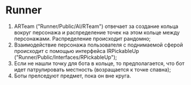# Runner

1. ARTeam ("Runner/Public/AI/RTeam") отвечает за создание кольца вокруг персонажа и распределение точек на этом кольце между персонажами. Распределение происходит рандомно;
2. Взаимодействие персонажа пользователя с поднимаемой сферой происходит с помощью интерфейса IRPickableUp ("Runner/Public/Interfaces/RPickableUp");
3. Если не нашли точку для бота в кольце, то предполагается, что бот идет патрулировать местность (возращается к точке спавна);
4. Боты прелседуют предмет, пока он вне круга.
